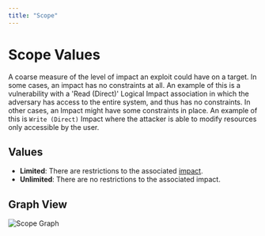 ```yaml
---
title: "Scope"
---
```


# Scope Values

A coarse measure of the level of impact an exploit could have on a target. In some cases, an impact has no constraints at all. An example of this is a vulnerability with a 'Read (Direct)' Logical Impact association in which the adversary has access to the entire system, and thus has no constraints. In other cases, an Impact might have some constraints in place. An example of this is `Write (Direct)` Impact where the attacker is able to modify resources only accessible by the user.

## Values

- **Limited**:  There are restrictions to the associated [impact](../../impact).
- **Unlimited**:  There are no restrictions to the associated impact.

## Graph View

![Scope Graph](/figures/graphsnippets/ScopeSnippet.png "Scope Graph")